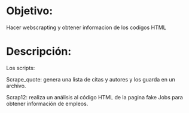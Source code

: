 # Objetivo:
Hacer webscrapting y obtener informacion de los codigos HTML

# Descripción:
Los scripts:

Scrape_quote: genera una lista de citas y autores y los guarda en un archivo.

Scrap12: realiza un análisis al código HTML de la pagina fake Jobs para obtener información de empleos.
